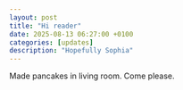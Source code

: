 ```yaml
---
layout: post
title: "Hi reader"
date: 2025-08-13 06:27:00 +0100
categories: [updates]
description: "Hopefully Sophia"
---
```

Made pancakes in living room. Come please. 
